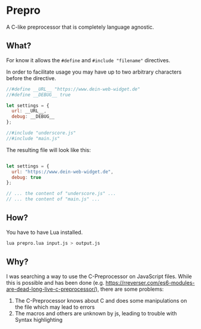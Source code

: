 # Prepro

A C-like preprocessor that is completely language agnostic.

## What?

For know it allows the `#define` and `#include "filename"` directives. 

In order to facilitate usage you may have up to two arbitrary characters before the directive.

```js
//#define __URL__ "https://www.dein-web-widget.de"
//#define __DEBUG__ true

let settings = {
  url: __URL__,
  debug: __DEBUG__
};

//#include "underscore.js"
//#include "main.js"
```

The resulting file will look like this:

```js

let settings = {
  url: "https://www.dein-web-widget.de",
  debug: true
};

// ... the content of "underscore.js" ...
// ... the content of "main.js" ...
```



## How?

You have to have Lua installed.

```bash
lua prepro.lua input.js > output.js
```

## Why?

I was searching a way to use the C-Preprocessor on JavaScript files. While this is possible and has been done (e.g. https://rreverser.com/es6-modules-are-dead-long-live-c-preprocessor/), there are some problems:

1. The C-Preprocessor knows about C and does some manipulations on the file which may lead to errors
2. The macros and others are unknown by js, leading to trouble with Syntax highlighting

